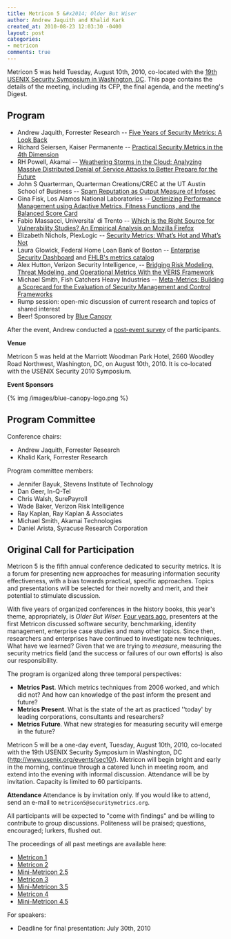```yaml
---
title: Metricon 5 &#x2014; Older But Wiser
author: Andrew Jaquith and Khalid Kark
created_at: 2010-08-23 12:03:30 -0400
layout: post
categories:
- metricon
comments: true
---
```


Metricon 5 was held Tuesday, August 10th, 2010, co-located with the [19th USENIX Security Symposium in Washington, DC](http://www.usenix.org/events/sec10/).  This page contains the details of the meeting, including its CFP, the final agenda, and the meeting's Digest.

<!-- more -->

## Program

* Andrew Jaquith, Forrester Research -- [Five Years of Security Metrics: A Look Back](/attachments/Metricon-5-Jaquith-Welcome.ppt)
* Richard Seiersen, Kaiser Permanente -- [Practical Security Metrics in the 4th Dimension](/attachments/Metricon-5-Seiersen-Kaiser-4d.ppt)
* RH Powell, Akamai -- [Weathering Storms in the Cloud: Analyzing Massive Distributed Denial of Service Attacks to Better Prepare for the Future](/attachments/Metricon-5-Powell-DDOS-Analytics.pptx)
* John S Quarterman, Quarterman Creations/CREC at the UT Austin School of Business -- [Spam Reputation as Output Measure of Infosec](/attachments/Metricon-5-Quarterman-Spam-Reputation.pdf)
* Gina Fisk, Los Alamos National Laboratories -- [Optimizing Performance Management using Adaptive Metrics, Fitness Functions, and the Balanced Score Card](/attachments/Metricon-5-Fisk-Balanced-Scorecard.ppt)
* Fabio Massacci, Universita' di Trento -- [Which is the Right Source for Vulnerability Studies? An Empirical Analysis on Mozilla Firefox](/attachments/Metricon-5-Massacci-Firefox-Vulnerabilities.pdf)
* Elizabeth Nichols, PlexLogic -- [Security Metrics: What&rsquo;s Hot and What&rsquo;s Not](/attachments/Metricon-5-Nichols-Hot-And-Not.pdf)
* Laura Glowick, Federal Home Loan Bank of Boston -- [Enterprise Security Dashboard](/attachments/Metricon-5-Glowick-FHLB-Scorecard.ppt) and [FHLB's metrics catalog](/attachments/Metricon-5-Glowick-FHLB-Metrics-Catalog.xls)
* Alex Hutton, Verizon Security Intelligence, -- [Bridging Risk Modeling, Threat Modeling, and Operational Metrics With the VERIS Framework](/attachments/Metricon-5-Hutton-VERIS.pdf)
* Michael Smith, Fish Catchers Heavy Industries -- [Meta-Metrics: Building a Scorecard for the Evaluation of Security Management and Control Frameworks](/attachments/Metricon-5-Smith-Metametrics.pdf)
* Rump session: open-mic discussion of current research and topics of shared interest
* Beer! Sponsored by [Blue Canopy](http://www.bluecanopy.com/)

After the event, Andrew conducted a [post-event survey](/attachments/Metricon-5-Post-Event-Survey.pdf) of the participants.

__Venue__

Metricon 5 was held at the Marriott Woodman Park Hotel, 2660 Woodley Road Northwest, Washington, DC, on August 10th, 2010. It is co-located with the USENIX Security 2010 Symposium.

__Event Sponsors__

{% img /images/blue-canopy-logo.png %}

## Program Committee

Conference chairs:

* Andrew Jaquith, Forrester Research
* Khalid Kark, Forrester Research

Program committee members:

* Jennifer Bayuk, Stevens Institute of Technology
* Dan Geer, In-Q-Tel
* Chris Walsh, SurePayroll
* Wade Baker, Verizon Risk Intelligence
* Ray Kaplan, Ray Kaplan & Associates
* Michael Smith, Akamai Technologies
* Daniel Arista, Syracuse Research Corporation

## Original Call for Participation

Metricon 5 is the fifth annual conference dedicated to security metrics. It is a forum for presenting new approaches for measuring information security effectiveness, with a bias towards practical, specific approaches. Topics and presentations will be selected for their novelty and merit, and their potential to stimulate discussion.

With five years of organized conferences in the history books, this year's theme, appropriately, is _Older But Wiser._ [Four years ago](/blog/2006/09/20/metricon-1/), presenters at the first Metricon discussed software security, benchmarking, identity management, enterprise case studies and many other topics. Since then, researchers and enterprises have continued to investigate new techniques. What have we learned? Given that we are trying to _measure_, measuring the security metrics field (and the success or failures of our own efforts) is also our responsibility.

The program is organized along three temporal perspectives:

* __Metrics Past__. Which metrics techniques from 2006 worked, and which did not? And how can knowledge of the past inform the present and future?
* __Metrics Present__. What is the state of the art as practiced ''today' by leading corporations, consultants and researchers?
* __Metrics Future__. What new strategies for measuring security will emerge in the future?

Metricon 5 will be a one-day event, Tuesday, August 10th, 2010, co-located with the 19th USENIX Security Symposium in Washington, DC (http://www.usenix.org/events/sec10/). Metricon will begin bright and early in the morning, continue through a catered lunch in meeting room, and extend into the evening with informal discussion. Attendance will be by invitation. Capacity is limited to 60 participants.

__Attendance__
Attendance is by invitation only. If you would like to attend, send an e-mail to `metricon5@securitymetrics.org`.

All participants will be expected to "come with findings" and be willing to contribute to group discussions. Politeness will be praised; questions, encouraged; lurkers, flushed out.

The proceedings of all past meetings are available here:

* [Metricon 1](/blog/2006/09/20/metricon-1/)
* [Metricon 2](/blog/2007/04/09/metricon-2/)
* [Mini-Metricon 2.5](/blog/2009/06/19/mini-metricon-2.5/)
* [Metricon 3](/blog/2009/01/08/metricon-3/)
* [Mini-Metricon 3.5](blog/2009/08/02/mini-metricon-3.5/)
* [Metricon 4](/blog/2009/09/27/metricon-4/)
* [Mini-Metricon 4.5](/blog/2010/03/19/mini-metricon-4.5/)

For speakers:

* Deadline for final presentation: July 30th, 2010
